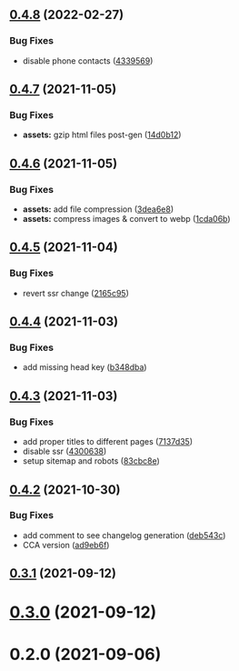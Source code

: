 ## [0.4.8](https://github.com/SugarF0x/gerkules/compare/v0.4.7...v0.4.8) (2022-02-27)


### Bug Fixes

* disable phone contacts ([4339569](https://github.com/SugarF0x/gerkules/commit/4339569018e014023675c023308a718cbcae611e))



## [0.4.7](https://github.com/SugarF0x/gerkules/compare/v0.4.6...v0.4.7) (2021-11-05)


### Bug Fixes

* **assets:** gzip html files post-gen ([14d0b12](https://github.com/SugarF0x/gerkules/commit/14d0b125bb8c274129f9e338f4f7d9526c39351c))



## [0.4.6](https://github.com/SugarF0x/gerkules/compare/v0.4.5...v0.4.6) (2021-11-05)


### Bug Fixes

* **assets:** add file compression ([3dea6e8](https://github.com/SugarF0x/gerkules/commit/3dea6e8e99e8b5c023aee4f74497b1d9f5c7051a))
* **assets:** compress images & convert to webp ([1cda06b](https://github.com/SugarF0x/gerkules/commit/1cda06bbaf03d8b821331dd3ac8e1e4fa35b263b))



## [0.4.5](https://github.com/SugarF0x/gerkules/compare/v0.4.4...v0.4.5) (2021-11-04)


### Bug Fixes

* revert ssr change ([2165c95](https://github.com/SugarF0x/gerkules/commit/2165c95a2edb945bfc79afe0083557376ba9757b))



## [0.4.4](https://github.com/SugarF0x/gerkules/compare/v0.4.3...v0.4.4) (2021-11-03)


### Bug Fixes

* add missing head key ([b348dba](https://github.com/SugarF0x/gerkules/commit/b348dba0e68e84b439386e43cc55ccdf0f435970))



## [0.4.3](https://github.com/SugarF0x/gerkules/compare/v0.4.2...v0.4.3) (2021-11-03)


### Bug Fixes

* add proper titles to different pages ([7137d35](https://github.com/SugarF0x/gerkules/commit/7137d35c830c478fe307f33f4c01ee67617ab9bc))
* disable ssr ([4300638](https://github.com/SugarF0x/gerkules/commit/4300638375f5a026e467dce54ef984d14ae102af))
* setup sitemap and robots ([83cbc8e](https://github.com/SugarF0x/gerkules/commit/83cbc8e2abafdde583ff669ef1bf9e625534779d))



## [0.4.2](https://github.com/SugarF0x/gerkules/compare/v0.3.1...v0.4.2) (2021-10-30)


### Bug Fixes

* add comment to see changelog generation ([deb543c](https://github.com/SugarF0x/gerkules/commit/deb543cb064249478449b71e1ff29c260c659b06))
* CCA version ([ad9eb6f](https://github.com/SugarF0x/gerkules/commit/ad9eb6fba2c8bdc436ed9879c7073654a3bce48f))



## [0.3.1](https://github.com/SugarF0x/gerkules/compare/v0.3.0...v0.3.1) (2021-09-12)



# [0.3.0](https://github.com/SugarF0x/gerkules/compare/v0.2.0...v0.3.0) (2021-09-12)



# 0.2.0 (2021-09-06)



